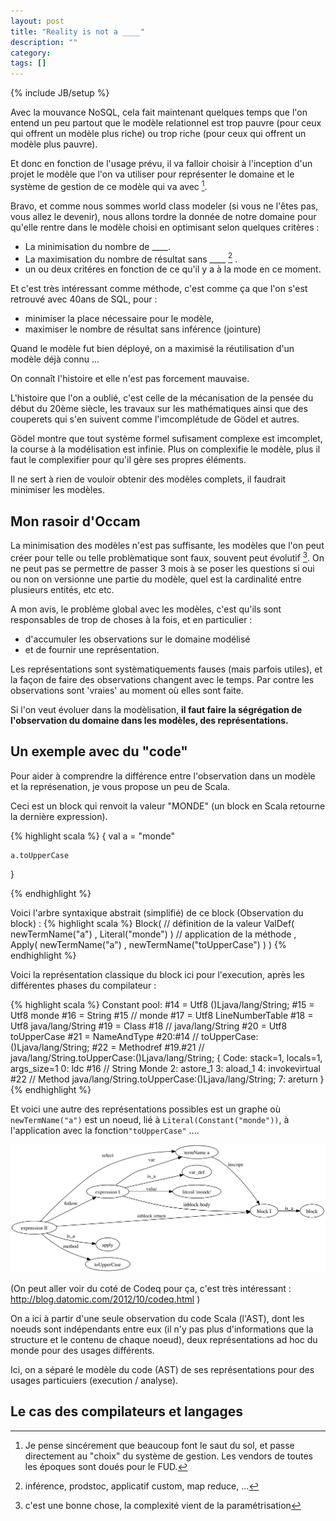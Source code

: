 ```yaml
---
layout: post
title: "Reality is not a ____"
description: ""
category: 
tags: []
---
```

{% include JB/setup %}


Avec la mouvance NoSQL, cela fait maintenant quelques temps que l'on entend un peu partout que le modèle relationnel est trop pauvre (pour ceux qui offrent un modèle plus riche) ou trop riche (pour ceux qui offrent un modèle plus pauvre). 

Et donc en fonction de l'usage prévu, il va falloir choisir à l'inception d'un projet le modèle que l'on va utiliser pour représenter le domaine et le système de gestion de ce modèle qui va avec [^1].

Bravo, et comme nous sommes world class modeler (si vous ne l'êtes pas, vous allez le devenir), nous allons tordre la donnée de notre domaine pour qu'elle rentre dans le modèle choisi en optimisant selon quelques critères : 
 - La minimisation du nombre de ____.
 - La maximisation du nombre de résultat sans ____ [^2] . 
 - un ou deux critéres en fonction de ce qu'il y a à la mode en ce moment.

Et c'est très intéressant comme méthode, c'est comme ça que l'on s'est retrouvé avec 40ans de SQL, pour :
- minimiser la place nécessaire pour le modèle,
- maximiser le nombre de résultat sans inférence (jointure)

Quand le modèle fut bien déployé, on a maximisé la réutilisation d'un modèle déjà connu ...

On connaît l'histoire et elle n'est pas forcement mauvaise.


L'histoire que l'on a oublié, c'est celle de la mécanisation de la pensée du début du 20ème siècle, les travaux sur les mathématiques ainsi que des couperets qui s'en suivent comme l'imcomplétude de Gödel et autres.

Gödel montre que tout système formel sufisament complexe est imcomplet, la course à la modélisation est infinie. Plus on complexifie le modèle, plus il faut le complexifier pour qu'il gère ses propres éléments.

Il ne sert à rien de vouloir obtenir des modèles complets, il faudrait minimiser les modèles.

## Mon rasoir d'Occam

La minimisation des modèles n'est pas suffisante, les modèles que l'on peut créer pour telle ou telle problèmatique sont faux, souvent peut évolutif [^3]. On ne peut pas se permettre de passer 3 mois à se poser les questions si oui ou non on versionne une partie du modèle, quel est la cardinalité entre plusieurs entités, etc etc.

A mon avis, le problème global avec les modèles, c'est qu'ils sont responsables de trop de choses à la fois, et en particulier :
- d'accumuler les observations sur le domaine modélisé 
- et de fournir une représentation.

Les représentations sont systèmatiquements fauses (mais parfois utiles), et la façon de faire des observations changent avec le temps. Par contre les observations sont 'vraies' au moment où elles sont faite.

Si l'on veut évoluer dans la modèlisation, **il faut faire la ségrégation de l'observation du domaine dans les modèles, des représentations.**


## Un exemple avec du "code"

Pour aider à comprendre la différence entre l'observation dans un modèle et la représenation, je vous propose un peu de Scala.

Ceci est un block qui renvoit la valeur "MONDE" (un block en Scala retourne la dernière expression).

{% highlight scala %}
{
	val a = "monde"

	a.toUpperCase
}

{% endhighlight %}



Voici l'arbre syntaxique abstrait (simplifié) de ce block  (Observation du block) :
{% highlight scala %}
Block(
    // définition de la valeur
	ValDef(
		newTermName("a")
		, Literal("monde")
	)
	// application de la méthode
	, Apply(
		newTermName("a")
		, newTermName("toUpperCase")
	)
)
{% endhighlight %}


Voici la représentation classique du block ici pour l'execution, après les différentes phases du compilateur :

{% highlight scala %}
Constant pool:
  #14 = Utf8               ()Ljava/lang/String;
  #15 = Utf8               monde
  #16 = String             #15            //  monde
  #17 = Utf8               LineNumberTable
  #18 = Utf8               java/lang/String
  #19 = Class              #18            //  java/lang/String
  #20 = Utf8               toUpperCase
  #21 = NameAndType        #20:#14        //  toUpperCase:()Ljava/lang/String;
  #22 = Methodref          #19.#21        //  java/lang/String.toUpperCase:()Ljava/lang/String;
{
    Code:
      stack=1, locals=1, args_size=1
         0: ldc           #16                 // String Monde
         2: astore_1
         3: aload_1
         4: invokevirtual #22                 // Method java/lang/String.toUpperCase:()Ljava/lang/String;
         7: areturn
}
{% endhighlight %}


Et voici une autre des représentations possibles est un graphe où ```newTermName("a")``` est un noeud, lié à ```Literal(Constant("monde"))```, à l'application avec la fonction```"toUpperCase"``` ....

![cool dag](/assets/reality.dot.png)


(On peut aller voir du coté de Codeq pour ça, c'est très intéressant : http://blog.datomic.com/2012/10/codeq.html )




On a ici à partir d'une seule observation du code Scala (l'AST), dont les noeuds sont indépendants entre eux (il n'y pas plus d'informations que la structure et le contenu de chaque noeud), deux représentations ad hoc du monde pour des usages différents.

Ici, on a séparé le modèle du code (AST) de ses représentations pour des usages particuiers (execution / analyse).



## Le cas des compilateurs et langages









[^1]: Je pense sincérement que beaucoup font le saut du sol, et passe directement au "choix" du système de gestion. Les vendors de toutes les époques sont doués pour le FUD.

[^2]: inférence, prodstoc, applicatif custom, map reduce, ...

[^3]: c'est une bonne chose, la complexité vient de la paramétrisation
